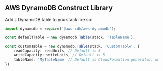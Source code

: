 ## AWS DynamoDB Construct Library
Add a DynamoDB table to you stack like so:
```ts
import dynamodb = require('@aws-cdk/aws-dynamodb');

const defaultTable = new dynamodb.Table(stack, 'TableName');

const customTable = new dynamodb.Table(stack, 'CustomTable', {
    readCapacity: readUnits, // Default is 5
    writeCapacity: writeUnits, // Default is 5
    tableName: 'MyTableName' // Default is CloudFormation-generated, which is the preferred approach
})
```
